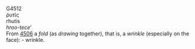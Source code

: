 <body>
  <p>G4512<br>  ῥυτίς  <br> rhutis  <br><i>hroo-tece‘ </i><br>From <a href="g4506.htm">4506</a>  a <i>fold</i> (as <i>drawing</i> together), that is, a <i>wrinkle</i> (especially on the face): - wrinkle.<br></p>
 </body>